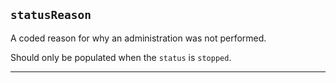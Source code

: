 ## `statusReason`

A coded reason for why an administration was not performed.

Should only be populated when the `status` is `stopped`.

---
